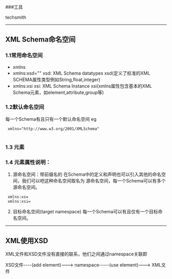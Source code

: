 ###工具

techsmith

-----------------------------
## XML Schema命名空间


### 1.1常用命名空间
 * xmlns
 * xmlns:xsd=""
   xsd: XML Schema datatypes
   xsd(定义了标准的XML SCHEMA属性类型例如String,float,integer)
 * xmlns:xsi
   xsi: XML Schema Instance
   xsi(xmlns属性包含基本的XML Schema元素，如element,attribute,group等)
 
 ### 1.2默认命名空间
 
每一个Schema有且只有一个默认命名空间
eg
```
 xmlns="http://www.w3.org/2001/XMLSchema"
 
```
### 1.3 <schema>元素

### 1.4 <schema>元素属性说明：
1. 源命名空间：带前缀名的
在Schema中的定义和声明也可以引入其他的命名空间，我们可以吧这种命名空间取名为
源命名空间，每一个Schema可以有多个源命名空间。
```
 xmlns:xs=
 xmlns:xsi=
```
2. 目标命名空间(target namespace)
每一个Schema可以有且仅有一个目标命名空间。

-----------------------------
## XML使用XSD
XML文件和XSD文件没有直接的联系，他们之间通过namespace关联即

XSD文件----(add element)---> namespace-----(use element)---> XML文件

